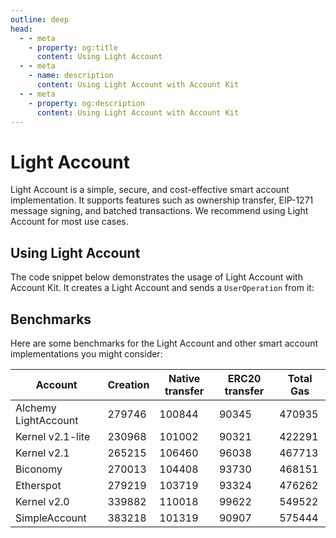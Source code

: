 ```yaml
---
outline: deep
head:
  - - meta
    - property: og:title
      content: Using Light Account
  - - meta
    - name: description
      content: Using Light Account with Account Kit
  - - meta
    - property: og:description
      content: Using Light Account with Account Kit
---
```


# Light Account

Light Account is a simple, secure, and cost-effective smart account implementation. It supports features such as ownership transfer, EIP-1271 message signing, and batched transactions. We recommend using Light Account for most use cases.

## Using Light Account

The code snippet below demonstrates the usage of Light Account with Account Kit. It creates a Light Account and sends a `UserOperation` from it:

<!--@include: ../../getting-started.md{56,68}-->

## Benchmarks

Here are some benchmarks for the Light Account and other smart account implementations you might consider:

| Account              | Creation | Native transfer | ERC20 transfer | Total Gas |
| -------------------- | -------- | --------------- | -------------- | --------- |
| Alchemy LightAccount | 279746   | 100844          | 90345          | 470935    |
| Kernel v2.1-lite     | 230968   | 101002          | 90321          | 422291    |
| Kernel v2.1          | 265215   | 106460          | 96038          | 467713    |
| Biconomy             | 270013   | 104408          | 93730          | 468151    |
| Etherspot            | 279219   | 103719          | 93324          | 476262    |
| Kernel v2.0          | 339882   | 110018          | 99622          | 549522    |
| SimpleAccount        | 383218   | 101319          | 90907          | 575444    |
